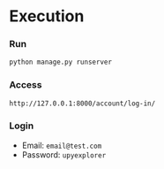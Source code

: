 # Execution

### Run

```bash
python manage.py runserver
```

### Access

```bash
http://127.0.0.1:8000/account/log-in/
```

### Login

- Email: `email@test.com`
- Password: `upyexplorer`
